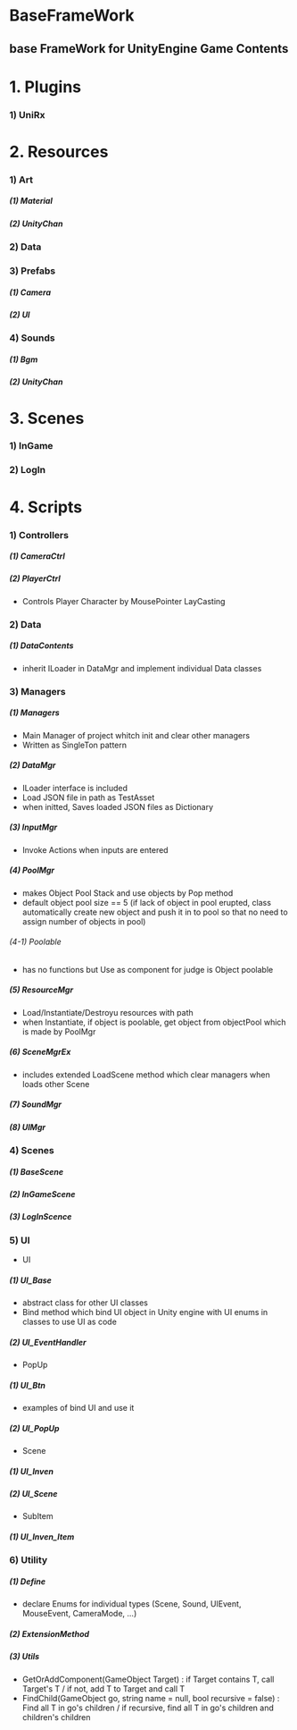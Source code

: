 BaseFrameWork
=============
base FrameWork for UnityEngine Game
**Contents**
--------
# 1. Plugins
### 1) UniRx   
# 2. Resources
### 1) Art   
##### (1) Material   
##### (2) UnityChan   
### 2) Data   
### 3) Prefabs   
##### (1) Camera   
##### (2) UI   
### 4) Sounds   
##### (1) Bgm   
##### (2) UnityChan   
# 3. Scenes
### 1) InGame
### 2) LogIn
# 4. Scripts
### 1) Controllers   
##### (1) CameraCtrl   
##### (2) PlayerCtrl   
   - Controls Player Character by MousePointer LayCasting   
### 2) Data   
##### (1) DataContents   
   - inherit ILoader in DataMgr and implement individual Data classes   
### 3) Managers   
##### (1) Managers   
   - Main Manager of project whitch init and clear other managers   
   - Written as SingleTon pattern   
##### (2) DataMgr
   - ILoader interface is included
   - Load JSON file in path as TestAsset
   - when initted, Saves loaded JSON files as Dictionary
##### (3) InputMgr   
   - Invoke Actions when inputs are entered   
##### (4) PoolMgr   
   - makes Object Pool Stack and use objects by Pop method
   - default object pool size == 5 (if lack of object in pool erupted, class automatically create new object and push it in to pool so that no need to assign number of objects in pool)
###### (4-1) Poolable
   - has no functions but Use as component for judge is Object poolable
##### (5) ResourceMgr   
   - Load/Instantiate/Destroyu resources with path   
   - when Instantiate, if object is poolable, get object from objectPool which is made by PoolMgr   
##### (6) SceneMgrEx   
   - includes extended LoadScene method which clear managers when loads other Scene
##### (7) SoundMgr   
##### (8) UIMgr   
### 4) Scenes   
##### (1) BaseScene   
##### (2) InGameScene      
##### (3) LogInScence      
### 5) UI   
* UI   
##### (1) UI_Base   
   - abstract class for other UI classes
   - Bind method which bind UI object in Unity engine with UI enums in classes to use UI as code
##### (2) UI_EventHandler   
* PopUp   
##### (1) UI_Btn   
   - examples of bind UI and use it
##### (2) UI_PopUp   
* Scene   
##### (1) UI_Inven   
##### (2) UI_Scene   
* SubItem   
##### (1) UI_Inven_Item    
### 6) Utility   
##### (1) Define   
   - declare Enums for individual types (Scene, Sound, UIEvent, MouseEvent, CameraMode, ...)   
##### (2) ExtensionMethod   
##### (3) Utils   
   - GetOrAddComponent<T>(GameObject Target) : if Target contains T, call Target's T / if not, add T to Target and call T
   - FindChild<T>(GameObject go, string name = null, bool recursive = false) : Find all T in go's children / if recursive, find all T in go's children and children's children
